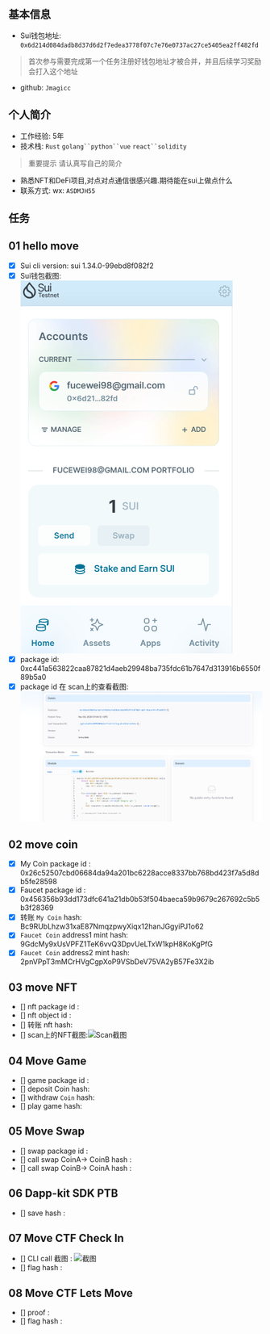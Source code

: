 ## 基本信息
- Sui钱包地址: `0x6d214d084dadb8d37d6d2f7edea3778f07c7e76e0737ac27ce5405ea2ff482fd`
> 首次参与需要完成第一个任务注册好钱包地址才被合并，并且后续学习奖励会打入这个地址
- github: `Jmagicc`

## 个人简介
- 工作经验: 5年
- 技术栈: `Rust` `golang``python``vue` `react``solidity`
> 重要提示 请认真写自己的简介
- 熟悉NFT和DeFi项目,对点对点通信很感兴趣.期待能在sui上做点什么
- 联系方式: wx: `ASDMJH55` 

## 任务

##   01 hello move  
- [x] Sui cli version: sui 1.34.0-99ebd8f082f2
- [x] Sui钱包截图: ![Sui钱包截图](./images/sui-wallet.png)
- [x] package id: 0xc441a563822caa87821d4aeb29948ba735fdc61b7647d313916b6550f89b5a0
- [x] package id 在 scan上的查看截图:![Scan截图](./images/package-id.png)

##   02 move coin  
- [x] My Coin package id : 0x26c52507cbd06684da94a201bc6228acce8337bb768bd423f7a5d8db5fe28598
- [x] Faucet package id :  0x456356b93dd173dfc641a21db0b53f504baeca59b9679c267692c5b5b3f28369
- [x] 转账 `My Coin` hash: Bc9RUbLhzw31xaE87NmqzpwyXiqx12hanJGgyiPJ1o62
- [x] `Faucet Coin` address1 mint hash: 9GdcMy9xUsVPFZ1TeK6vvQ3DpvUeLTxW1kpH8KoKgPfG
- [x] `Faucet Coin` address2 mint hash: 2pnVPpT3mMCrHVgCgpXoP9VSbDeV75VA2yB57Fe3X2ib

##   03 move NFT
- [] nft package id :
- [] nft object id : 
- [] 转账 nft  hash:
- [] scan上的NFT截图:![Scan截图](./images/你的图片地址)

##   04 Move Game
- [] game package id :
- [] deposit Coin hash:
- [] withdraw `Coin` hash:
- [] play game hash:

##   05 Move Swap
- [] swap package id :
- [] call swap CoinA-> CoinB  hash :
- [] call swap CoinB-> CoinA  hash :

##   06 Dapp-kit SDK PTB
- [] save hash :

##   07 Move CTF Check In
- [] CLI call 截图 : ![截图](./images/你的图片地址)
- [] flag hash :

##   08 Move CTF Lets Move
- [] proof : 
- [] flag hash :
